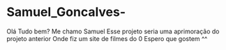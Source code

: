 # Samuel_Goncalves-
Olá Tudo bem? Me chamo Samuel
Esse projeto seria uma aprimoração do projeto anterior
Onde fiz um site de filmes do 0 
Espero que gostem ^^
